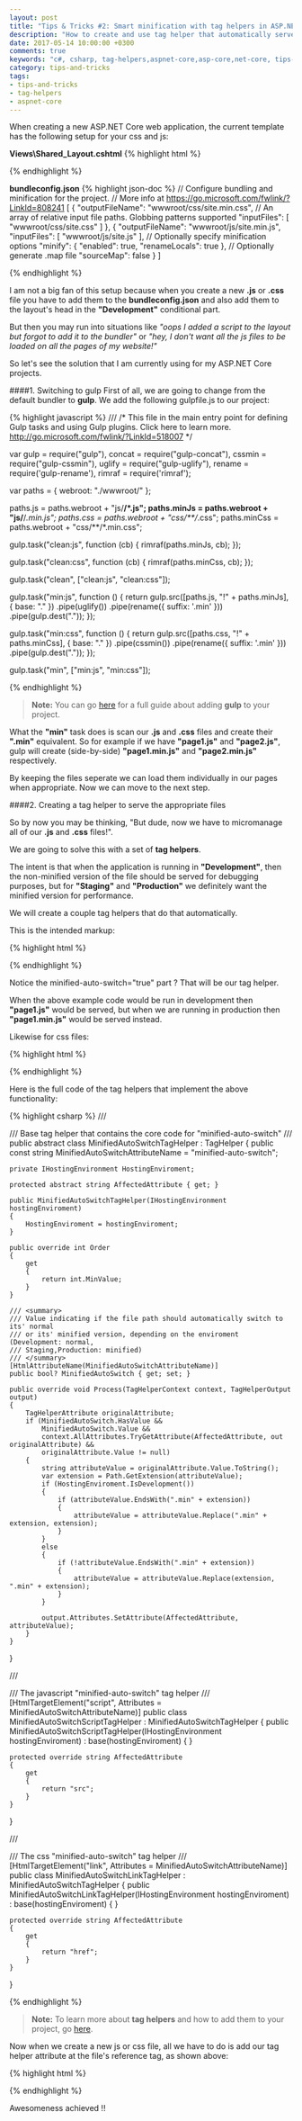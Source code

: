 ```yaml
---
layout: post
title: "Tips & Tricks #2: Smart minification with tag helpers in ASP.NET Core"
description: "How to create and use tag helper that automatically servers the appropriate js or css file (minified or unminified)"
date: 2017-05-14 10:00:00 +0300
comments: true
keywords: "c#, csharp, tag-helpers,aspnet-core,asp-core,net-core, tips-and-tricks "
category: tips-and-tricks
tags:
- tips-and-tricks
- tag-helpers
- aspnet-core
---
```


When creating a new ASP.NET Core web application, the current template has the following setup for your css and js:

**Views\Shared\_Layout.cshtml**
{% highlight html %}

<!-- code omitted -->
<head>
<!-- code omitted -->
    <environment names="Development">
        <link rel="stylesheet" href="~/lib/bootstrap/dist/css/bootstrap.css" />
        <link rel="stylesheet" href="~/css/site.css" />
    </environment>
    <environment names="Staging,Production">
        <link rel="stylesheet" href="https://ajax.aspnetcdn.com/ajax/bootstrap/3.3.7/css/bootstrap.min.css"
              asp-fallback-href="~/lib/bootstrap/dist/css/bootstrap.min.css"
              asp-fallback-test-class="sr-only" asp-fallback-test-property="position" asp-fallback-test-value="absolute" />
        <link rel="stylesheet" href="~/css/site.min.css" asp-append-version="true" />
    </environment>
    <!-- code omitted -->
</head>
<!-- code omitted -->

{% endhighlight %}

**bundleconfig.json**
{% highlight json-doc %}
// Configure bundling and minification for the project.
// More info at https://go.microsoft.com/fwlink/?LinkId=808241
[
  {
    "outputFileName": "wwwroot/css/site.min.css",
    // An array of relative input file paths. Globbing patterns supported
    "inputFiles": [
      "wwwroot/css/site.css"
    ]
  },
  {
    "outputFileName": "wwwroot/js/site.min.js",
    "inputFiles": [
      "wwwroot/js/site.js"
    ],
    // Optionally specify minification options
    "minify": {
      "enabled": true,
      "renameLocals": true
    },
    // Optionally generate .map file
    "sourceMap": false
  }
]

{% endhighlight %}

I am not a big fan of this setup because when you create a new **.js** or **.css** file you have to add them to the **bundleconfig.json** and also add them to the layout's head in the **"Development"** conditional part. 

But then you may run into situations like *"oops I added a script to the layout but forgot to add it to the bundler"* or *"hey, I don't want all the js files to be loaded on all the pages of my website!"*

So let's see the solution that I am currently using for my ASP.NET Core projects.

####1. Switching to gulp
First of all, we are going to change from the default bundler to **gulp**. We add the following gulpfile.js to our project:

{% highlight javascript %}
/// <binding BeforeBuild='clean' AfterBuild='min' />
/*
This file in the main entry point for defining Gulp tasks and using Gulp plugins.
Click here to learn more. http://go.microsoft.com/fwlink/?LinkId=518007
*/

var gulp = require("gulp"),
  concat = require("gulp-concat"),
  cssmin = require("gulp-cssmin"),
  uglify = require("gulp-uglify"),
  rename = require('gulp-rename'),
  rimraf = require('rimraf');


var paths = {
    webroot: "./wwwroot/"
};

paths.js = paths.webroot + "js/**/*.js";
paths.minJs = paths.webroot + "js/**/*.min.js";
paths.css = paths.webroot + "css/**/*.css";
paths.minCss = paths.webroot + "css/**/*.min.css";


gulp.task("clean:js", function (cb) {
    rimraf(paths.minJs, cb);
});

gulp.task("clean:css", function (cb) {
    rimraf(paths.minCss, cb);
});

gulp.task("clean", ["clean:js", "clean:css"]);

gulp.task("min:js", function () {
    return gulp.src([paths.js, "!" + paths.minJs], { base: "." })
               .pipe(uglify())
               .pipe(rename({
                    suffix: '.min'
                }))
               .pipe(gulp.dest("."));
});

gulp.task("min:css", function () {
    return gulp.src([paths.css, "!" + paths.minCss], { base: "." })
      .pipe(cssmin())
      .pipe(rename({
            suffix: '.min'
        }))
      .pipe(gulp.dest("."));
});

gulp.task("min", ["min:js", "min:css"]);

{% endhighlight %}

> **Note:** You can go [here](https://docs.microsoft.com/en-us/aspnet/core/client-side/using-gulp) for a full guide about adding **gulp** to your project.

What the **"min"** task does is scan our **.js** and **.css** files and create their **".min"** equivalent. So for example if we have **"page1.js"** and **"page2.js"**, gulp will create (side-by-side) **"page1.min.js"** and **"page2.min.js"** respectively.

By keeping the files seperate we can load them individually in our pages when appropriate. Now we can move to the next step.

####2. Creating a tag helper to serve the appropriate files

So by now you may be thinking, "But dude, now we have to micromanage all of our **.js** and **.css** files!". 

We are going to solve this with a set of **tag helpers**. 

The intent is that when the application is running in **"Development"**, then the non-minified version of the file should be served for debugging purposes, but for **"Staging"** and **"Production"** we definitely want the minified version for performance. 

We will create a couple tag helpers that do that automatically. 

This is the intended markup:

{% highlight html %}
<script src="~/js/page1.js" asp-append-version="true" minified-auto-switch="true"></script>
{% endhighlight %}

Notice the <span class="highlight"><span class="na">minified-auto-switch=</span><span class="s">"true"</span></span> part ? That will be our tag helper. 

When the above example code would be run in development then **"page1.js"** would be served, but when we
are running in production then **"page1.min.js"** would be served instead.

Likewise for css files:

{% highlight html %}
<link rel="stylesheet" href="~/css/site.css" asp-append-version="true" minified-auto-switch="true" />
{% endhighlight %}

Here is the full code of the tag helpers that implement the above functionality:

{% highlight csharp %}
/// <summary>
/// Base tag helper that contains the core code for "minified-auto-switch"
/// </summary>
public abstract class MinifiedAutoSwitchTagHelper : TagHelper
{
    public const string MinifiedAutoSwitchAttributeName = "minified-auto-switch";

    private IHostingEnvironment HostingEnviroment;

    protected abstract string AffectedAttribute { get; }

    public MinifiedAutoSwitchTagHelper(IHostingEnvironment hostingEnviroment)
    {
        HostingEnviroment = hostingEnviroment;
    }

    public override int Order
    {
        get
        {
            return int.MinValue;
        }
    }

    /// <summary>
    /// Value indicating if the file path should automatically switch to its' normal 
    /// or its' minified version, depending on the enviroment (Development: normal,
    /// Staging,Production: minified)
    /// </summary>
    [HtmlAttributeName(MinifiedAutoSwitchAttributeName)]
    public bool? MinifiedAutoSwitch { get; set; }

    public override void Process(TagHelperContext context, TagHelperOutput output)
    {
        TagHelperAttribute originalAttribute;
        if (MinifiedAutoSwitch.HasValue && 
            MinifiedAutoSwitch.Value && 
            context.AllAttributes.TryGetAttribute(AffectedAttribute, out originalAttribute) &&
            originalAttribute.Value != null)
        {
            string attributeValue = originalAttribute.Value.ToString();
            var extension = Path.GetExtension(attributeValue);
            if (HostingEnviroment.IsDevelopment())
            {
                if (attributeValue.EndsWith(".min" + extension))
                {
                    attributeValue = attributeValue.Replace(".min" + extension, extension);
                }
            }
            else
            {
                if (!attributeValue.EndsWith(".min" + extension))
                {
                    attributeValue = attributeValue.Replace(extension, ".min" + extension);
                }
            }

            output.Attributes.SetAttribute(AffectedAttribute, attributeValue);
        }
    }
}


/// <summary>
/// The javascript "minified-auto-switch" tag helper
/// </summary>
[HtmlTargetElement("script", Attributes = MinifiedAutoSwitchAttributeName)]
public class MinifiedAutoSwitchScriptTagHelper : MinifiedAutoSwitchTagHelper
{
    public MinifiedAutoSwitchScriptTagHelper(IHostingEnvironment hostingEnviroment) 
          : base(hostingEnviroment)
    {
    }

    protected override string AffectedAttribute
    {
        get
        {
            return "src";
        }
    }
}

/// <summary>
/// The css "minified-auto-switch" tag helper
/// </summary>
[HtmlTargetElement("link", Attributes = MinifiedAutoSwitchAttributeName)]
public class MinifiedAutoSwitchLinkTagHelper : MinifiedAutoSwitchTagHelper
{
    public MinifiedAutoSwitchLinkTagHelper(IHostingEnvironment hostingEnviroment) 
          : base(hostingEnviroment)
    {
    }

    protected override string AffectedAttribute
    {
        get
        {
            return "href";
        }
    }
}

{% endhighlight %}


> **Note:** To learn more about **tag helpers** and how to add them to your project, go [here](https://docs.microsoft.com/en-us/aspnet/core/mvc/views/tag-helpers/intro).


Now when we create a new js or css file, all we have to do is add our tag helper attribute at the file's reference tag, as shown above:

{% highlight html %}
<script src="~/js/page1.js" asp-append-version="true" minified-auto-switch="true"></script>
{% endhighlight %}

Awesomeness achieved !!